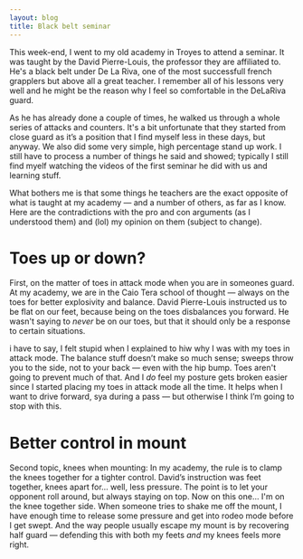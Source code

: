 ```yaml
---
layout: blog
title: Black belt seminar
---
```

This week-end, I went to my old academy in Troyes to attend a seminar. It was taught by the David Pierre-Louis, the professor they are affiliated to. He's a black belt under De La Riva, one of the most successfull french grapplers but above all a great teacher. I remember all of his lessons very well and he might be the reason why I feel so comfortable in the DeLaRiva guard.

As he has already done a couple of times, he walked us through a whole series of attacks and counters. It's a bit unfortunate that they started from close guard as it’s a position that I find myself less in these days, but anyway. We also did some very simple, high percentage stand up work. I still have to process a number of things he said and showed; typically I still find myelf watching the videos of the first seminar he did with us and learning stuff.

What bothers me is that some things he teachers are the exact opposite of what is taught at my academy — and a number of others, as far as I know. Here are the contradictions with the pro and con arguments (as I understood them) and (lol) my opinion on them (subject to change).

# Toes up or down?

First, on the matter of toes in attack mode when you are in someones guard. At my academy, we are in the Caio Tera school of thought — always on the toes for better explosivity and balance. David Pierre-Louis instructed us to be flat on our feet, because being on the toes disbalances you forward. He wasn't saying to *never* be on our toes, but that it should only be a response to certain situations.

i have to say, I felt stupid when I explained to hiw why I was with my toes in attack mode. The balance stuff doesn’t make so much sense; sweeps throw you to the side, not to your back — even with the hip bump. Toes aren't going to prevent much of that. And I *do* feel my posture gets broken easier since I started placing my toes in attack mode all the time. It helps when I want to drive forward, sya during a pass — but otherwise I think I’m going to stop with this.

# Better control in mount

Second topic, knees when mounting: In my academy, the rule is to clamp the knees together for a tighter control. David’s instruction was feet together, knees apart for… well, less pressure. The point is to let your opponent roll around, but always staying on top. Now on this one… I'm on the knee together side. When someone tries to shake me off the mount, I have enough time to release some pressure and get into rodeo mode before I get swept. And the way people usually escape my mount is by recovering half guard — defending this with both my feets *and* my knees feels more right.